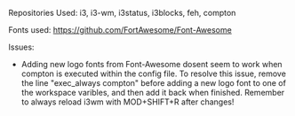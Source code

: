 Repositories Used:
i3, i3-wm, i3status, i3blocks, feh, compton

Fonts used:
https://github.com/FortAwesome/Font-Awesome

Issues:
- Adding new logo fonts from Font-Awesome dosent seem to work when compton is executed within the config file. To resolve this issue, remove the line "exec_always compton" before adding a new logo font to one of the workspace varibles, and then add it back when finished. Remember to always reload i3wm with MOD+SHIFT+R after changes! 

